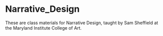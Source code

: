 # Narrative_Design
These are class materials for Narrative Design, taught by Sam Sheffield at the Maryland Institute College of Art.
